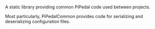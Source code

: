 A static library providing common PiPedal code used between projects.

Most particularly, PiPedalCommon provides code for serializing and deserializing configuration files.

